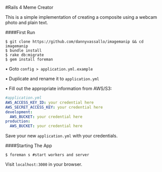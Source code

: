 #Rails 4 Meme Creator

This is a simple implementation of creating a composite using a webcam photo and plain text.

####First Run

```shell
$ git clone https://github.com/dannyvassallo/imagemanip && cd imagemanip
$ bundle install
$ rake db:migrate
$ gem install foreman
```

• Goto `config > application.yml.example`

• Duplicate and rename it to `application.yml`

• Fill out the appropriate information from AWS/S3:

```yaml
#application.yml
AWS_ACCESS_KEY_ID: your credential here
AWS_SECRET_ACCESS_KEY: your credential here
development:
  AWS_BUCKET: your credential here
production:
  AWS_BUCKET: your credential here
```

Save your new `application.yml` with your credentials.

####Starting The App

```shell
$ foreman s #start workers and server
```

Visit `localhost:3000` in your browser.
